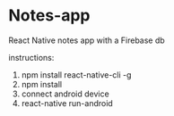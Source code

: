 # Notes-app
React Native notes app with a Firebase db

instructions:
1. npm install react-native-cli -g
2. npm install 
3. connect android device
4. react-native run-android

